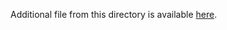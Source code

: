 Additional file from this directory is available [here](https://wutwaw-my.sharepoint.com/:u:/g/personal/01151435_pw_edu_pl/ESZbqp1kYtNDj4mC7DVzteQBp6TNlGR-CKNmuihDqW1ITA?e=fSCD6C).

